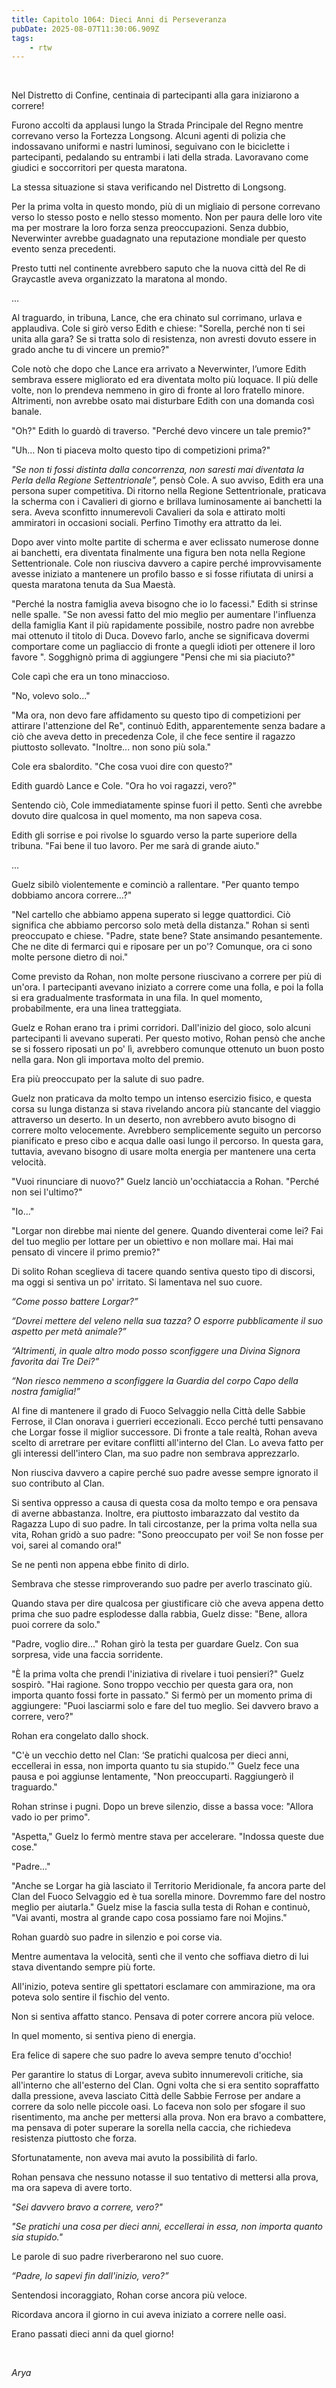 ```yaml
---
title: Capitolo 1064: Dieci Anni di Perseveranza
pubDate: 2025-08-07T11:30:06.909Z
tags:
    - rtw
---
```



&nbsp;


<strong> </strong>


Nel Distretto di Confine, centinaia di partecipanti alla gara iniziarono a correre!


Furono accolti da applausi lungo la Strada Principale del Regno mentre correvano verso la Fortezza Longsong. Alcuni agenti di polizia che indossavano uniformi e nastri luminosi, seguivano con le biciclette i partecipanti, pedalando su entrambi i lati della strada. Lavoravano come giudici e soccorritori per questa maratona.


La stessa situazione si stava verificando nel Distretto di Longsong.


Per la prima volta in questo mondo, più di un migliaio di persone correvano verso lo stesso posto e nello stesso momento. Non per paura delle loro vite ma per mostrare la loro forza senza preoccupazioni. Senza dubbio, Neverwinter avrebbe guadagnato una reputazione mondiale per questo evento senza precedenti.


Presto tutti nel continente avrebbero saputo che la nuova città del Re di Graycastle aveva organizzato la maratona al mondo.


...


Al traguardo, in tribuna, Lance, che era chinato sul corrimano, urlava e applaudiva. Cole si girò verso Edith e chiese: "Sorella, perché non ti sei unita alla gara? Se si tratta solo di resistenza, non avresti dovuto essere in grado anche tu di vincere un premio?"


Cole notò che dopo che Lance era arrivato a Neverwinter, l’umore Edith sembrava essere migliorato ed era diventata molto più loquace. Il più delle volte, non lo prendeva nemmeno in giro di fronte al loro fratello minore. Altrimenti, non avrebbe osato mai disturbare Edith con una domanda così banale.


"Oh?" Edith lo guardò di traverso. "Perché devo vincere un tale premio?"


"Uh… Non ti piaceva molto questo tipo di competizioni prima?"


<em>"Se non ti fossi distinta dalla concorrenza, non saresti mai diventata la Perla della Regione Settentrionale",</em> pensò Cole. A suo avviso, Edith era una persona super competitiva. Di ritorno nella Regione Settentrionale, praticava la scherma con i Cavalieri di giorno e brillava luminosamente ai banchetti la sera. Aveva sconfitto innumerevoli Cavalieri da sola e attirato molti ammiratori in occasioni sociali. Perfino Timothy era attratto da lei.


Dopo aver vinto molte partite di scherma e aver eclissato numerose donne ai banchetti, era diventata finalmente una figura ben nota nella Regione Settentrionale. Cole non riusciva davvero a capire perché improvvisamente avesse iniziato a mantenere un profilo basso e si fosse rifiutata di unirsi a questa maratona tenuta da Sua Maestà.


"Perché la nostra famiglia aveva bisogno che io lo facessi." Edith si strinse nelle spalle. "Se non avessi fatto del mio meglio per aumentare l'influenza della famiglia Kant il più rapidamente possibile, nostro padre non avrebbe mai ottenuto il titolo di Duca. Dovevo farlo, anche se significava dovermi comportare come un pagliaccio di fronte a quegli idioti per ottenere il loro favore ". Sogghignò prima di aggiungere "Pensi che mi sia piaciuto?"


Cole capì che era un tono minaccioso.


"No, volevo solo..."


"Ma ora, non devo fare affidamento su questo tipo di competizioni per attirare l'attenzione del Re", continuò Edith, apparentemente senza badare a ciò che aveva detto in precedenza Cole, il che fece sentire il ragazzo piuttosto sollevato. "Inoltre... non sono più sola."


Cole era sbalordito. "Che cosa vuoi dire con questo?"


Edith guardò Lance e Cole. "Ora ho voi ragazzi, vero?"


Sentendo ciò, Cole immediatamente spinse fuori il petto. Sentì che avrebbe dovuto dire qualcosa in quel momento, ma non sapeva cosa.


Edith gli sorrise e poi rivolse lo sguardo verso la parte superiore della tribuna. "Fai bene il tuo lavoro. Per me sarà di grande aiuto."


...


Guelz sibilò violentemente e cominciò a rallentare. "Per quanto tempo dobbiamo ancora correre…?"


"Nel cartello che abbiamo appena superato si legge quattordici. Ciò significa che abbiamo percorso solo metà della distanza." Rohan si sentì preoccupato e chiese. "Padre, state bene? State ansimando pesantemente. Che ne dite di fermarci qui e riposare per un po'? Comunque, ora ci sono molte persone dietro di noi."


Come previsto da Rohan, non molte persone riuscivano a correre per più di un'ora. I partecipanti avevano iniziato a correre come una folla, e poi la folla si era gradualmente trasformata in una fila. In quel momento, probabilmente, era una linea tratteggiata.


Guelz e Rohan erano tra i primi corridori. Dall'inizio del gioco, solo alcuni partecipanti li avevano superati. Per questo motivo, Rohan pensò che anche se si fossero riposati un po' lì, avrebbero comunque ottenuto un buon posto nella gara. Non gli importava molto del premio.


Era più preoccupato per la salute di suo padre.


Guelz non praticava da molto tempo un intenso esercizio fisico, e questa corsa su lunga distanza si stava rivelando ancora più stancante del viaggio attraverso un deserto. In un deserto, non avrebbero avuto bisogno di correre molto velocemente. Avrebbero semplicemente seguito un percorso pianificato e preso cibo e acqua dalle oasi lungo il percorso. In questa gara, tuttavia, avevano bisogno di usare molta energia per mantenere una certa velocità.


"Vuoi rinunciare di nuovo?" Guelz lanciò un'occhiataccia a Rohan. "Perché non sei l'ultimo?"


"Io..."


"Lorgar non direbbe mai niente del genere. Quando diventerai come lei? Fai del tuo meglio per lottare per un obiettivo e non mollare mai. Hai mai pensato di vincere il primo premio?"


Di solito Rohan sceglieva di tacere quando sentiva questo tipo di discorsi, ma oggi si sentiva un po' irritato. Si lamentava nel suo cuore.


<em>“Come posso battere Lorgar?”</em>


<em>“Dovrei mettere del veleno nella sua tazza? O esporre pubblicamente il suo aspetto per metà animale?”</em>


<em>“Altrimenti, in quale altro modo posso sconfiggere una Divina Signora favorita dai Tre Dei?”</em>


<em>“Non riesco nemmeno a sconfiggere la Guardia del corpo Capo della nostra famiglia!”</em>


Al fine di mantenere il grado di Fuoco Selvaggio nella Città delle Sabbie Ferrose, il Clan onorava i guerrieri eccezionali. Ecco perché tutti pensavano che Lorgar fosse il miglior successore. Di fronte a tale realtà, Rohan aveva scelto di arretrare per evitare conflitti all'interno del Clan. Lo aveva fatto per gli interessi dell'intero Clan, ma suo padre non sembrava apprezzarlo.


Non riusciva davvero a capire perché suo padre avesse sempre ignorato il suo contributo al Clan.


Si sentiva oppresso a causa di questa cosa da molto tempo e ora pensava di averne abbastanza. Inoltre, era piuttosto imbarazzato dal vestito da Ragazza Lupo di suo padre. In tali circostanze, per la prima volta nella sua vita, Rohan gridò a suo padre: "Sono preoccupato per voi! Se non fosse per voi, sarei al comando ora!"


Se ne pentì non appena ebbe finito di dirlo.


Sembrava che stesse rimproverando suo padre per averlo trascinato giù.


Quando stava per dire qualcosa per giustificare ciò che aveva appena detto prima che suo padre esplodesse dalla rabbia, Guelz disse: "Bene, allora puoi correre da solo."


"Padre, voglio dire..." Rohan girò la testa per guardare Guelz. Con sua sorpresa, vide una faccia sorridente.


"È la prima volta che prendi l'iniziativa di rivelare i tuoi pensieri?" Guelz sospirò. "Hai ragione. Sono troppo vecchio per questa gara ora, non importa quanto fossi forte in passato." Si fermò per un momento prima di aggiungere: "Puoi lasciarmi solo e fare del tuo meglio. Sei davvero bravo a correre, vero?"


Rohan era congelato dallo shock.


"C'è un vecchio detto nel Clan: ‘Se pratichi qualcosa per dieci anni, eccellerai in essa, non importa quanto tu sia stupido.’" Guelz fece una pausa e poi aggiunse lentamente, "Non preoccuparti. Raggiungerò il traguardo."


Rohan strinse i pugni. Dopo un breve silenzio, disse a bassa voce: "Allora vado io per primo".


"Aspetta," Guelz lo fermò mentre stava per accelerare. "Indossa queste due cose."


"Padre…"


"Anche se Lorgar ha già lasciato il Territorio Meridionale, fa ancora parte del Clan del Fuoco Selvaggio ed è tua sorella minore. Dovremmo fare del nostro meglio per aiutarla." Guelz mise la fascia sulla testa di Rohan e continuò, "Vai avanti, mostra al grande capo cosa possiamo fare noi Mojins."


Rohan guardò suo padre in silenzio e poi corse via.


Mentre aumentava la velocità, sentì che il vento che soffiava dietro di lui stava diventando sempre più forte.


All'inizio, poteva sentire gli spettatori esclamare con ammirazione, ma ora poteva solo sentire il fischio del vento.


Non si sentiva affatto stanco. Pensava di poter correre ancora più veloce.


In quel momento, si sentiva pieno di energia.


Era felice di sapere che suo padre lo aveva sempre tenuto d'occhio!


Per garantire lo status di Lorgar, aveva subìto innumerevoli critiche, sia all'interno che all'esterno del Clan. Ogni volta che si era sentito sopraffatto dalla pressione, aveva lasciato Città delle Sabbie Ferrose per andare a correre da solo nelle piccole oasi. Lo faceva non solo per sfogare il suo risentimento, ma anche per mettersi alla prova. Non era bravo a combattere, ma pensava di poter superare la sorella nella caccia, che richiedeva resistenza piuttosto che forza.


Sfortunatamente, non aveva mai avuto la possibilità di farlo.


Rohan pensava che nessuno notasse il suo tentativo di mettersi alla prova, ma ora sapeva di avere torto.


<em>"Sei davvero bravo a correre, vero?"</em>


<em>"Se pratichi una cosa per dieci anni, eccellerai in essa, non importa quanto sia stupido."</em>


Le parole di suo padre riverberarono nel suo cuore.


<em>“Padre, lo sapevi fin dall'inizio, vero?”</em>


Sentendosi incoraggiato, Rohan corse ancora più veloce.


Ricordava ancora il giorno in cui aveva iniziato a correre nelle oasi.


Erano passati dieci anni da quel giorno!


&nbsp;


<em>Arya</em>
                                


                                




